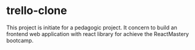 # trello-clone
This project is initiate for a pedagogic project. It concern to build an frontend web application with react library for achieve the ReactMastery bootcamp. 
